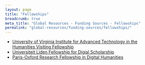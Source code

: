 ```yaml
---
layout: page
title: "Fellowships"
breadcrumb: true
meta_title: "Global Resources - Funding Sources - Fellowships"
permalink: "global-resources/funding-sources/fellowships/"
---
```


 -  [University of Virginia Institute for Advanced Technology in the Humanities Visiting Fellowship](http://www.iath.virginia.edu/other_fellows.html)
 -  [Universiteit Liden Fellowship for Digial Scholarship](https://www.library.universiteitleiden.nl/special-collections/research-in-special-collections/elsevier-fellowship)
 -  [Paris-Oxford Research Fellowship in Digital Humanities](http://www.culturesofknowledge.org/?p=10822) 
